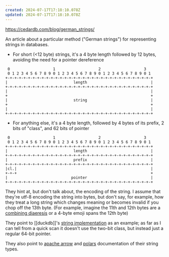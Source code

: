 ```yaml
---
created: 2024-07-17T17:18:10.078Z
updated: 2024-07-17T17:18:10.078Z
---
```

https://cedardb.com/blog/german_strings/

An article about a particular method ("German strings") for representing strings in databases.

- For short (<12 byte) strings, it's a 4 byte length followed by 12 bytes, avoiding the need for a pointer dereference
```
 0                   1                   2                   3  
 0 1 2 3 4 5 6 7 8 9 0 1 2 3 4 5 6 7 8 9 0 1 2 3 4 5 6 7 8 9 0 1
+-+-+-+-+-+-+-+-+-+-+-+-+-+-+-+-+-+-+-+-+-+-+-+-+-+-+-+-+-+-+-+-+
|                             length                            |
+-+-+-+-+-+-+-+-+-+-+-+-+-+-+-+-+-+-+-+-+-+-+-+-+-+-+-+-+-+-+-+-+
|                                                               |
+                                                               +
|                             string                            |
+                                                               +
|                                                               |
+-+-+-+-+-+-+-+-+-+-+-+-+-+-+-+-+-+-+-+-+-+-+-+-+-+-+-+-+-+-+-+-+
```

- For anything else, it's a 4 byte length, followed by 4 bytes of its prefix, 2 bits of "class", and 62 bits of pointer
```
 0                   1                   2                   3  
 0 1 2 3 4 5 6 7 8 9 0 1 2 3 4 5 6 7 8 9 0 1 2 3 4 5 6 7 8 9 0 1
+-+-+-+-+-+-+-+-+-+-+-+-+-+-+-+-+-+-+-+-+-+-+-+-+-+-+-+-+-+-+-+-+
|                             length                            |
+-+-+-+-+-+-+-+-+-+-+-+-+-+-+-+-+-+-+-+-+-+-+-+-+-+-+-+-+-+-+-+-+
|                             prefix                            |
+-+-+-+-+-+-+-+-+-+-+-+-+-+-+-+-+-+-+-+-+-+-+-+-+-+-+-+-+-+-+-+-+
|cl.|                                                           |
+-+-+                                                           +
|                            pointer                            |
+-+-+-+-+-+-+-+-+-+-+-+-+-+-+-+-+-+-+-+-+-+-+-+-+-+-+-+-+-+-+-+-+
```

They hint at, but don't talk about, the encoding of the string. I assume that they're utf-8 encoding the string into bytes, but don't say, for example, how they treat a long string which changes meaning or becomes invalid if you chop off the 13th byte. (For example, imagine the 11th and 12th bytes are a [combining diaeresis](https://codepoints.net/U+0308?lang=en) or a 4-byte emoji spans the 12th byte)

They point to [[duckdb]]'s [string implementation](https://github.com/duckdb/duckdb/blob/main/src/include/duckdb/common/types/string_type.hpp) as an example; as far as I can tell from a quick scan it doesn't use the two-bit class, but instead just a regular 64-bit pointer.

They also point to [apache arrow](https://arrow.apache.org/docs/format/Columnar.html#variable-size-binary-view-layout) and [polars](https://pola.rs/posts/polars-string-type/) documentation of their string types.